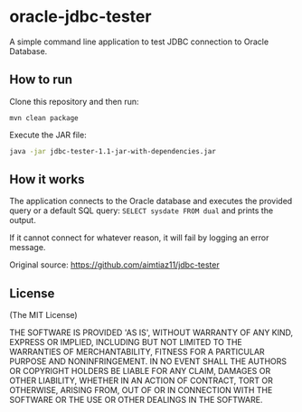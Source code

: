 # oracle-jdbc-tester

A simple command line application to test JDBC connection to Oracle Database.

## How to run

Clone this repository and then run:

```
mvn clean package
```

Execute the JAR file:

```sh
java -jar jdbc-tester-1.1-jar-with-dependencies.jar
```

## How it works

The application connects to the Oracle database and executes the provided query or a default SQL query: `SELECT sysdate FROM dual` and prints the output. 

If it cannot connect for whatever reason, it will fail by logging an error message.

Original source: https://github.com/aimtiaz11/jdbc-tester

## License

(The MIT License)

THE SOFTWARE IS PROVIDED 'AS IS', WITHOUT WARRANTY OF ANY KIND, EXPRESS OR IMPLIED, INCLUDING BUT NOT LIMITED TO THE WARRANTIES OF MERCHANTABILITY, FITNESS FOR A PARTICULAR PURPOSE AND NONINFRINGEMENT. IN NO EVENT SHALL THE AUTHORS OR COPYRIGHT HOLDERS BE LIABLE FOR ANY CLAIM, DAMAGES OR OTHER LIABILITY, WHETHER IN AN ACTION OF CONTRACT, TORT OR OTHERWISE, ARISING FROM, OUT OF OR IN CONNECTION WITH THE SOFTWARE OR THE USE OR OTHER DEALINGS IN THE SOFTWARE.
